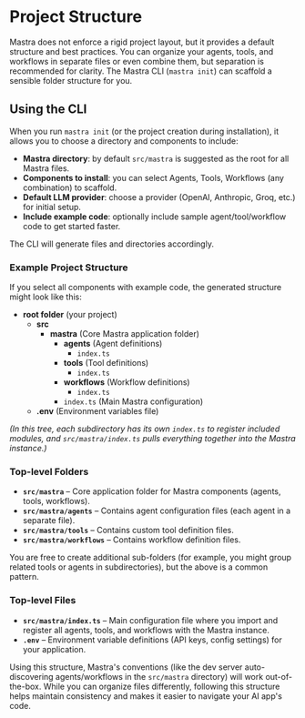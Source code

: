 # Project Structure

Mastra does not enforce a rigid project layout, but it provides a default structure and best practices. You can organize your agents, tools, and workflows in separate files or even combine them, but separation is recommended for clarity. The Mastra CLI (`mastra init`) can scaffold a sensible folder structure for you.

## Using the CLI

When you run `mastra init` (or the project creation during installation), it allows you to choose a directory and components to include:

- **Mastra directory**: by default `src/mastra` is suggested as the root for all Mastra files.
- **Components to install**: you can select Agents, Tools, Workflows (any combination) to scaffold.
- **Default LLM provider**: choose a provider (OpenAI, Anthropic, Groq, etc.) for initial setup.
- **Include example code**: optionally include sample agent/tool/workflow code to get started faster.

The CLI will generate files and directories accordingly.

### Example Project Structure

If you select all components with example code, the generated structure might look like this:

- **root folder** (your project)
  - **src**
    - **mastra** (Core Mastra application folder)
      - **agents** (Agent definitions)  
        - `index.ts`
      - **tools** (Tool definitions)  
        - `index.ts`
      - **workflows** (Workflow definitions)  
        - `index.ts`
      - `index.ts` (Main Mastra configuration)
  - **.env** (Environment variables file)

*(In this tree, each subdirectory has its own `index.ts` to register included modules, and `src/mastra/index.ts` pulls everything together into the Mastra instance.)*

### Top-level Folders

- **`src/mastra`** – Core application folder for Mastra components (agents, tools, workflows).
- **`src/mastra/agents`** – Contains agent configuration files (each agent in a separate file).
- **`src/mastra/tools`** – Contains custom tool definition files.
- **`src/mastra/workflows`** – Contains workflow definition files.

You are free to create additional sub-folders (for example, you might group related tools or agents in subdirectories), but the above is a common pattern.

### Top-level Files

- **`src/mastra/index.ts`** – Main configuration file where you import and register all agents, tools, and workflows with the Mastra instance.
- **`.env`** – Environment variable definitions (API keys, config settings) for your application.

Using this structure, Mastra's conventions (like the dev server auto-discovering agents/workflows in the `src/mastra` directory) will work out-of-the-box. While you can organize files differently, following this structure helps maintain consistency and makes it easier to navigate your AI app's code.
